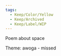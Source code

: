 ```yaml
---
tags:
  - Keep/Color/Yellow
  - Keep/Archived
  - Keep/Label/WIP
---
```


Poem about space



Theme: awoga - missed